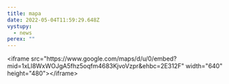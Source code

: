 ```yaml
---
title: mapa
date: 2022-05-04T11:59:29.648Z
vystupy:
  - news
perex: ""
---
```

<p>&lt;iframe src=&quot;https://www.google.com/maps/d/u/0/embed?mid=1xLl8WxWOJgA5fhz5oqfm4683KjvoVzpr&amp;ehbc=2E312F&quot; width=&quot;640&quot; height=&quot;480&quot;&gt;&lt;/iframe&gt;</p>
